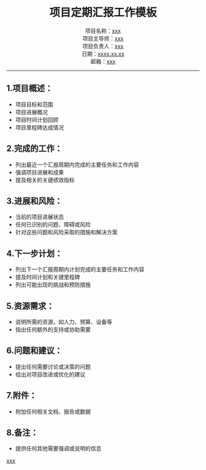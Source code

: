 <center><h1>项目定期汇报工作模板</h1></center>

<center>项目名称：<u>xxx</u></center>
<center>项目主导师：<u>xxx</u></center>
<center>项目负责人：<u>xxx</u></center>
<center>日期：<u>xxxx.xx.xx</u></center>
<center>邮箱：<u>xxx</u></center>

---

## 1.项目概述：

- 项目目标和范围
- 项目进展概况
- 项目时间计划回顾
- 项目里程碑达成情况

## 2.完成的工作：

- 列出最近一个汇报周期内完成的主要任务和工作内容
- 强调项目进展和成果
- 提及相关的关键绩效指标

## 3.进展和风险：

- 当前的项目进展状态
- 任何已识别的问题、障碍或风险
- 针对这些问题和风险采取的措施和解决方案

## 4.下一步计划：

- 列出下一个汇报周期内计划完成的主要任务和工作内容
- 提及时间计划和关键里程碑
- 列出可能出现的挑战和预防措施

## 5.资源需求：

- 说明所需的资源，如人力、预算、设备等
- 指出任何额外的支持或协助需要

## 6.问题和建议：

- 提出任何需要讨论或决策的问题
- 给出对项目改进或优化的建议

## 7.附件：

- 附加任何相关文档、报告或数据

## 8.备注：

- 提供任何其他需要强调或说明的信息

<u>xxx</u>
